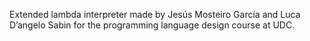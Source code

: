 Extended lambda interpreter made by Jesús Mosteiro García and Luca D’angelo Sabin for the programming language design course at UDC.